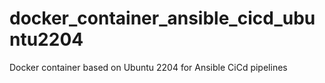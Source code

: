# docker_container_ansible_cicd_ubuntu2204
Docker container based on Ubuntu 2204 for Ansible CiCd pipelines
